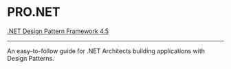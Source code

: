 # PRO.NET
[.NET Design Pattern Framework 4.5](http://dofactory.com/products/net-design-pattern-framework)

---

An easy-to-follow guide for .NET Architects building applications with Design Patterns.

